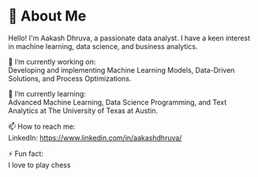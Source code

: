 # 💫 About Me

Hello! I'm Aakash Dhruva, a passionate data analyst. I have a keen interest in machine learning, data science, and business analytics.

🔭 I’m currently working on:  
Developing and implementing Machine Learning Models, Data-Driven Solutions, and Process Optimizations.

🌱 I’m currently learning:  
Advanced Machine Learning, Data Science Programming, and Text Analytics at The University of Texas at Austin.

📫 How to reach me:  
LinkedIn: https://www.linkedin.com/in/aakashdhruva/

⚡ Fun fact:  
I love to play chess
